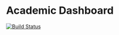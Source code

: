 # Academic Dashboard

[![Build Status](http://jenkins-dashboardsystem.rhcloud.com/job/academia-dashboard/badge/icon)](http://jenkins-dashboardsystem.rhcloud.com/job/academia-dashboard/)
